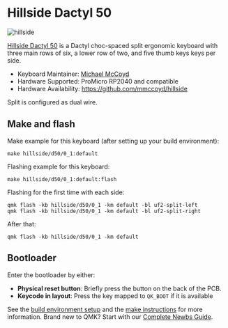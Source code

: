 # Hillside Dactyl 50

![hillside](https://imgur.com/uFM9boC.png)


[Hillside Dactyl 50](https://github.com/mmccoyd/hillside_dactyl_50)
    is a Dactyl choc-spaced split ergonomic keyboard with
    three main rows of six, a lower row of two, and five thumb keys keys
    per side.

* Keyboard Maintainer: [Michael McCoyd](https://github.com/mmccoyd)
* Hardware Supported: ProMicro RP2040 and compatible
* Hardware Availability: https://github.com/mmccoyd/hillside

Split is configured as dual wire.

## Make and flash

Make example for this keyboard (after setting up your build environment):

    make hillside/d50/0_1:default

Flashing example for this keyboard:

    make hillside/d50/0_1:default:flash

Flashing for the first time with each side:

    qmk flash -kb hillside/d50/0_1 -km default -bl uf2-split-left
    qmk flash -kb hillside/d50/0_1 -km default -bl uf2-split-right

After that:

    qmk flash -kb hillside/d50/0_1 -km default

## Bootloader

Enter the bootloader by either:

* **Physical reset button**: Briefly press the button on the back of the PCB.
* **Keycode in layout**: Press the key mapped to `QK_BOOT` if it is available

See the [build environment setup](https://docs.qmk.fm/#/getting_started_build_tools) and the [make instructions](https://docs.qmk.fm/#/getting_started_make_guide) for more information. Brand new to QMK? Start with our [Complete Newbs Guide](https://docs.qmk.fm/#/newbs).
